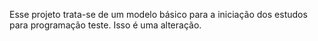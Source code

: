 Esse projeto trata-se de um modelo básico para a iniciação dos estudos para programação teste.
Isso é uma alteração.